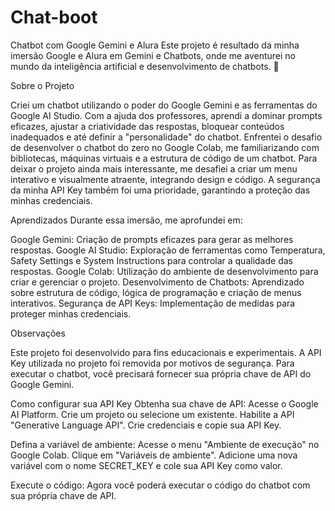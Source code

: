 # Chat-boot

Chatbot com Google Gemini e Alura
Este projeto é resultado da minha imersão Google e Alura em Gemini e Chatbots, onde me aventurei no mundo da inteligência artificial e desenvolvimento de chatbots. 🚀

Sobre o Projeto

Criei um chatbot utilizando o poder do Google Gemini e as ferramentas do Google AI Studio. Com a ajuda dos professores, aprendi a dominar prompts eficazes, ajustar a criatividade das respostas, bloquear conteúdos inadequados e até definir a "personalidade" do chatbot.
Enfrentei o desafio de desenvolver o chatbot do zero no Google Colab, me familiarizando com bibliotecas, máquinas virtuais e a estrutura de código de um chatbot.
Para deixar o projeto ainda mais interessante, me desafiei a criar um menu interativo e visualmente atraente, integrando design e código. A segurança da minha API Key também foi uma prioridade, garantindo a proteção das minhas credenciais.

Aprendizados
Durante essa imersão, me aprofundei em:

Google Gemini: Criação de prompts eficazes para gerar as melhores respostas.
Google AI Studio: Exploração de ferramentas como Temperatura, Safety Settings e System Instructions para controlar a qualidade das respostas.
Google Colab: Utilização do ambiente de desenvolvimento para criar e gerenciar o projeto.
Desenvolvimento de Chatbots: Aprendizado sobre estrutura de código, lógica de programação e criação de menus interativos.
Segurança de API Keys: Implementação de medidas para proteger minhas credenciais.

Observações

Este projeto foi desenvolvido para fins educacionais e experimentais.
A API Key utilizada no projeto foi removida por motivos de segurança. Para executar o chatbot, você precisará fornecer sua própria chave de API do Google Gemini.

Como configurar sua API Key
Obtenha sua chave de API:
Acesse o Google AI Platform.
Crie um projeto ou selecione um existente.
Habilite a API "Generative Language API".
Crie credenciais e copie sua API Key.

Defina a variável de ambiente:
Acesse o menu "Ambiente de execução" no Google Colab.
Clique em "Variáveis de ambiente".
Adicione uma nova variável com o nome SECRET_KEY e cole sua API Key como valor.

Execute o código:
Agora você poderá executar o código do chatbot com sua própria chave de API.
